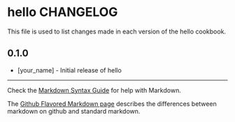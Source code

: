 hello CHANGELOG
===============

This file is used to list changes made in each version of the hello cookbook.

0.1.0
-----
- [your_name] - Initial release of hello

- - -
Check the [Markdown Syntax Guide](http://daringfireball.net/projects/markdown/syntax) for help with Markdown.

The [Github Flavored Markdown page](http://github.github.com/github-flavored-markdown/) describes the differences between markdown on github and standard markdown.
